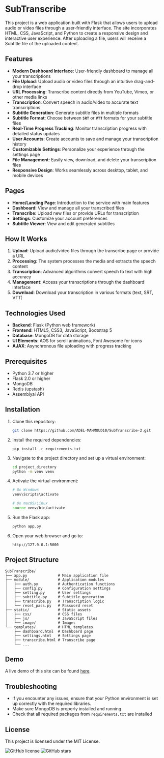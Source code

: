 # SubTranscribe

This project is a web application built with Flask that allows users to upload audio or video files through a user-friendly interface. The site incorporates HTML, CSS, JavaScript, and Python to create a responsive design and interactive user experience. After uploading a file, users will receive a Subtitle file of the uploaded content.

## Features

- **Modern Dashboard Interface**: User-friendly dashboard to manage all your transcriptions
- **File Upload**: Upload audio or video files through an intuitive drag-and-drop interface
- **URL Processing**: Transcribe content directly from YouTube, Vimeo, or other media links
- **Transcription**: Convert speech in audio/video to accurate text transcriptions
- **Subtitle Generation**: Generate subtitle files in multiple formats
- **Subtitle Format**: Choose between **`SRT`** or **`VTT`** formats for your subtitle files
- **Real-Time Progress Tracking**: Monitor transcription progress with detailed status updates
- **User Accounts**: Create accounts to save and manage your transcription history
- **Customizable Settings**: Personalize your experience through the settings page
- **File Management**: Easily view, download, and delete your transcription files
- **Responsive Design**: Works seamlessly across desktop, tablet, and mobile devices

## Pages

- **Home/Landing Page**: Introduction to the service with main features
- **Dashboard**: View and manage all your transcribed files
- **Transcribe**: Upload new files or provide URLs for transcription
- **Settings**: Customize your account preferences
- **Subtitle Viewer**: View and edit generated subtitles

## How It Works

1. **Upload**: Upload audio/video files through the transcribe page or provide a URL
2. **Processing**: The system processes the media and extracts the speech content
3. **Transcription**: Advanced algorithms convert speech to text with high accuracy
4. **Management**: Access your transcriptions through the dashboard interface
5. **Download**: Download your transcription in various formats (text, SRT, VTT)

## Technologies Used

- **Backend**: Flask (Python web framework)
- **Frontend**: HTML5, CSS3, JavaScript, Bootstrap 5
- **Database**: MongoDB for data storage
- **UI Elements**: AOS for scroll animations, Font Awesome for icons
- **AJAX**: Asynchronous file uploading with progress tracking

## Prerequisites
- Python 3.7 or higher
- Flask 2.0 or higher
- MongoDB
- Redis (upstash)
- Assemblyai API

## Installation

1. Clone this repository:
   ```bash
   git clone https://github.com/ADEL-MAHMOUD10/SubTranscribe-2.git
   ```
2. Install the required dependencies:

    ```
    pip install -r requirements.txt
    ```

3. Navigate to the project directory and set up a virtual environment:
   ```bash
   cd project_directory
   python -m venv venv
   ```

4. Activate the virtual environment:
   ```bash
   # On Windows
   venv\Scripts\activate
   
   # On macOS/Linux
   source venv/bin/activate
   ```

5. Run the Flask app:
   ```bash
   python app.py
   ```

6. Open your web browser and go to:
   ```
   http://127.0.0.1:5000
   ```

## Project Structure

```
SubTranscribe/
├── app.py              # Main application file
├── module/             # Application modules
│   ├── auth.py         # Authentication functions
│   ├── config.py       # Configuration settings
│   ├── setting.py      # User settings
│   ├── subtitle.py     # Subtitle generation
│   ├── transcribe.py   # Transcription logic
│   └── reset_pass.py   # Password reset
├── static/             # Static assets
│   ├── css/            # CSS files
│   ├── js/             # JavaScript files
│   └── image/          # Images
└── templates/          # HTML templates
    ├── dashboard.html  # Dashboard page
    ├── settings.html   # Settings page
    ├── transcribe.html # Transcribe page
    └── ...
```

## Demo

A live demo of this site can be found [here](https://subtranscribe.koyeb.app/).

## Troubleshooting
- If you encounter any issues, ensure that your Python environment is set up correctly with the required libraries.
- Make sure MongoDB is properly installed and running
- Check that all required packages from `requirements.txt` are installed

## License

This project is licensed under the MIT License.

![GitHub license](https://img.shields.io/badge/license-MIT-blue.svg)
![GitHub stars](https://img.shields.io/github/stars/ADEL-MAHMOUD10/SubTranscribe.svg)
